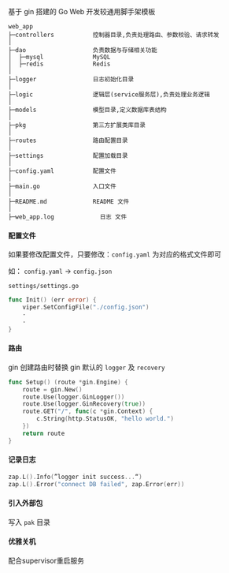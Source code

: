 基于 gin 搭建的 Go Web 开发较通用脚手架模板
```
web_app
├─controllers           控制器目录,负责处理路由、参数校验、请求转发
│
├─dao                   负责数据与存储相关功能
│  ├─mysql           	MySQL
│  ├─redis           	Redis
│
├─logger            	日志初始化目录
│
├─logic                 逻辑层(service服务层),负责处理业务逻辑
│
├─models				模型目录,定义数据库表结构 
│       
├─pkg                	第三方扩展类库目录
│       
├─routes                路由配置目录
│
├─settings              配置加载目录
│
├─config.yaml           配置文件
│
├─main.go           	入口文件
│
├─README.md             README 文件
│
├─web_app.log             日志 文件
```

#### 配置文件


如果要修改配置文件，只要修改：`config.yaml` 为对应的格式文件即可

如： `config.yaml` -> `config.json`

`settings/settings.go`

```go
func Init() (err error) {
	viper.SetConfigFile("./config.json")
	·
	·
}
```

#### 路由

gin 创建路由时替换 gin 默认的 `logger` 及 `recovery`

```go
func Setup() (route *gin.Engine) {
	route = gin.New()
	route.Use(logger.GinLogger())
	route.Use(logger.GinRecovery(true))
	route.GET("/", func(c *gin.Context) {
		c.String(http.StatusOK, "hello world.")
	})
	return route
}
```

#### 记录日志

```go
zap.L().Info(”logger init success...“)
zap.L().Error("connect DB failed", zap.Error(err))
```

#### 引入外部包

写入 `pak` 目录

#### 优雅关机

配合supervisor重启服务